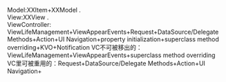 Model:XXItem+XXModel .  
View:XXView .  
ViewController: ViewLifeManagement+ViewAppearEvents+Request+DataSource/Delegate Methods+Action+UI Navigation+property initialization+superclass method overriding+KVO+Notification
VC不可被移出的：ViewLifeManagement+ViewAppearEvents+superclass method overriding
VC里可被重用的：Request+DataSource/Delegate Methods+Action+UI Navigation+
